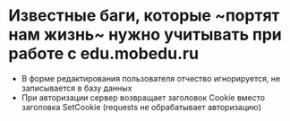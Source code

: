 # Известные баги, которые ~портят нам жизнь~ нужно учитывать при работе с edu.mobedu.ru

- В форме редактирования пользователя отчество игнорируется, не записывается в базу данных
- При авторизации сервер возвращает заголовок Cookie вместо заголовка SetCookie (requests не обрабатывает авторизацию)